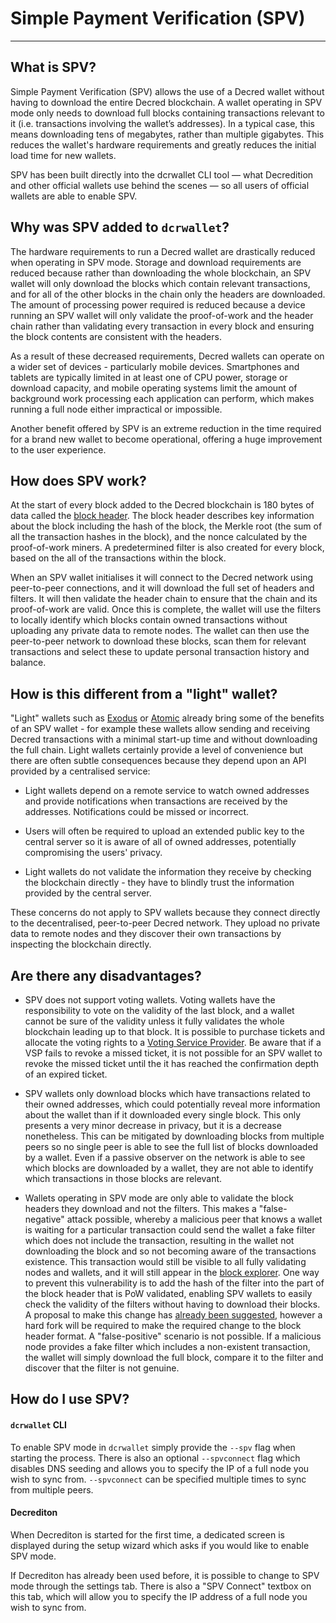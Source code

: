 # Simple Payment Verification (SPV)

---

## What is SPV?

Simple Payment Verification (SPV) allows the use of a Decred wallet without having to download the entire Decred blockchain. A wallet operating in SPV mode only needs to download full blocks containing transactions relevant to it (i.e. transactions involving the wallet’s addresses). In a typical case, this means downloading tens of megabytes, rather than multiple gigabytes. This reduces the wallet's hardware requirements and greatly reduces the initial load time for new wallets.

SPV has been built directly into the dcrwallet CLI tool — what Decredition and other official wallets use behind the scenes — so all users of official wallets are able to enable SPV.

## Why was SPV added to `dcrwallet`?

The hardware requirements to run a Decred wallet are drastically reduced when operating in SPV mode. Storage and download requirements are reduced because rather than downloading the whole blockchain, an SPV wallet will only download the blocks which contain relevant transactions, and for all of the other blocks in the chain only the headers are downloaded. The amount of processing power required is reduced because a device running an SPV wallet will only validate the proof-of-work and the header chain rather than validating every transaction in every block and ensuring the block contents are consistent with the headers.

As a result of these decreased requirements, Decred wallets can operate on a wider set of devices - particularly mobile devices. Smartphones and tablets are typically limited in at least one of CPU power, storage or download capacity, and mobile operating systems limit the amount of background work processing each application can perform, which makes running a full node either impractical or impossible.

Another benefit offered by SPV is an extreme reduction in the time required for a brand new wallet to become operational, offering a huge improvement to the user experience.

## How does SPV work?

At the start of every block added to the Decred blockchain is 180 bytes of data called the [block header](../../advanced/block-header-specifications/). The block header describes key information about the block including the hash of the block, the Merkle root (the sum of all the transaction hashes in the block), and the nonce calculated by the proof-of-work miners. A predetermined filter is also created for every block, based on the all of the transactions within the block.

When an SPV wallet initialises it will connect to the Decred network using peer-to-peer connections, and it will download the full set of headers and filters. It will then validate the header chain to ensure that the chain and its proof-of-work are valid. Once this is complete, the wallet will use the filters to locally identify which blocks contain owned transactions without uploading any private data to remote nodes. The wallet can then use the peer-to-peer network to download these blocks, scan them for relevant transactions and select these to update personal transaction history and balance.

## How is this different from a "light" wallet?

"Light" wallets such as [Exodus](https://www.exodus.io/) or [Atomic](https://atomicwallet.io/) already bring some of the benefits of an SPV wallet - for example these wallets allow sending and receiving Decred transactions with a minimal start-up time and without downloading the full chain. Light wallets certainly provide a level of convenience but there are often subtle consequences because they depend upon an API provided by a centralised service:

- Light wallets depend on a remote service to watch owned addresses and provide notifications when transactions are received by the addresses. Notifications could be missed or incorrect.

- Users will often be required to upload an extended public key to the central server so it is aware of all of owned addresses, potentially compromising the users' privacy.

- Light wallets do not validate the information they receive by checking the blockchain directly - they have to blindly trust the information provided by the central server.

These concerns do not apply to SPV wallets because they connect directly to the decentralised, peer-to-peer Decred network. They upload no private data to remote nodes and they discover their own transactions by inspecting the blockchain directly.

## Are there any disadvantages?

- SPV does not support voting wallets. Voting wallets have the responsibility to vote on the validity of the last block, and a wallet cannot be sure of the validity unless it fully validates the whole blockchain leading up to that block. It is possible to purchase tickets and allocate the voting rights to a [Voting Service Provider](../proof-of-stake/how-to-stake.md#pos-using-a-voting-service-provider-vsp). Be aware that if a VSP fails to revoke a missed ticket, it is not possible for an SPV wallet to revoke the missed ticket until the it has reached the confirmation depth of an expired ticket.

- SPV wallets only download blocks which have transactions related to their owned addresses, which could potentially reveal more information about the wallet than if it downloaded every single block. This only presents a very minor decrease in privacy, but it is a decrease nonetheless. This can be mitigated by downloading blocks from multiple peers so no single peer is able to see the full list of blocks downloaded by a wallet. Even if a passive observer on the network is able to see which blocks are downloaded by a wallet, they are not able to identify which transactions in those blocks are relevant.

- Wallets operating in SPV mode are only able to validate the block headers they download and not the filters. This makes a "false-negative" attack possible, whereby a malicious peer that knows a wallet is waiting for a particular transaction could send the wallet a fake filter which does not include the transaction, resulting in the wallet not downloading the block and so not becoming aware of the transactions existence. This transaction would still be visible to all fully validating nodes and wallets, and it will still appear in the [block explorer](../getting-started/using-the-block-explorer.md). One way to prevent this vulnerability is to add the hash of the filter into the part of the block header that is PoW validated, enabling SPV wallets to easily check the validity of the filters without having to download their blocks. A proposal to make this change has [already been suggested](https://github.com/decred/dcrd/issues/971), however a hard fork will be required to make the required change to the block header format.  A "false-positive" scenario is not possible. If a malicious node provides a fake filter which includes a non-existent transaction, the wallet will simply download the full block, compare it to the filter and discover that the filter is not genuine.

## How do I use SPV?

#### `dcrwallet` CLI

To enable SPV mode in `dcrwallet` simply provide the `--spv` flag when starting the process. There is also an optional `--spvconnect` flag which disables DNS seeding and allows you to specify the IP of a full node you wish to sync from. `--spvconnect` can be specified multiple times to sync from multiple peers.

#### Decrediton

When Decrediton is started for the first time, a dedicated screen is displayed during the setup wizard which asks if you would like to enable SPV mode.

If Decrediton has already been used before, it is possible to change to SPV mode through the settings tab. There is also a "SPV Connect" textbox on this tab, which will allow you to specify the IP address of a full node you wish to sync from.
